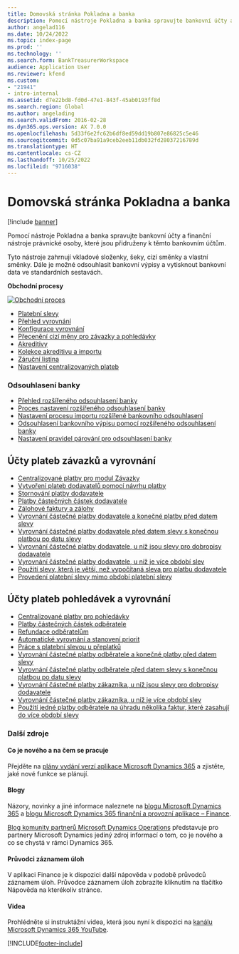 ```yaml
---
title: Domovská stránka Pokladna a banka
description: Pomocí nástroje Pokladna a banka spravujte bankovní účty a finanční nástroje právnické osoby, které jsou přidruženy k těmto bankovním účtům.
author: angelad116
ms.date: 10/24/2022
ms.topic: index-page
ms.prod: ''
ms.technology: ''
ms.search.form: BankTreasurerWorkspace
audience: Application User
ms.reviewer: kfend
ms.custom:
- "21941"
- intro-internal
ms.assetid: d7e22bd8-fd0d-47e1-843f-45ab0193ff8d
ms.search.region: Global
ms.author: angelading
ms.search.validFrom: 2016-02-28
ms.dyn365.ops.version: AX 7.0.0
ms.openlocfilehash: 5d33f6e2fc62b6df8ed59dd19b807e86825c5e46
ms.sourcegitcommit: 0d5c07ba91a9ceb2eeb11db032fd28037216789d
ms.translationtype: HT
ms.contentlocale: cs-CZ
ms.lasthandoff: 10/25/2022
ms.locfileid: "9716038"
---
```

# <a name="cash-and-bank-management-home-page"></a>Domovská stránka Pokladna a banka

[!include [banner](../includes/banner.md)]

Pomocí nástroje Pokladna a banka spravujte bankovní účty a finanční nástroje právnické osoby, které jsou přidruženy k těmto bankovním účtům. 

Tyto nástroje zahrnují vkladové složenky, šeky, cizí směnky a vlastní směnky. Dále je možné odsouhlasit bankovní výpisy a vytisknout bankovní data ve standardních sestavách.

**Obchodní procesy**

[![Obchodní proces](./media/Cash-process.PNG)](./media/Cash-process.PNG)

-   [Platební slevy](cash-discounts.md)
-   [Přehled vyrovnání](settlement-overview.md)
-   [Konfigurace vyrovnání](configure-settlement.md)
-   [Přecenění cizí měny pro závazky a pohledávky](foreign-currency-revaluation-accounts-payable-accounts-receivable.md)
-   [Akreditivy](letters-of-credit.md)
-   [Kolekce akreditivu a importu](letters-of-credit-import-collections.md)
-   [Záruční listina](letters-of-guarantee.md)
-   [Nastavení centralizovaných plateb](set-up-centralized-payments.md)

### <a name="bank-reconciliation"></a>Odsouhlasení banky

-   [Přehled rozšířeného odsouhlasení banky](advanced-bank-reconciliation-overview.md)
-   [Proces nastavení rozšířeného odsouhlasení banky](configure-advanced-bank-reconciliation.md)
-   [Nastavení procesu importu rozšířené bankovního odsouhlasení](set-up-advanced-bank-reconciliation-import-process.md)
-   [Odsouhlasení bankovního výpisu pomocí rozšířeného odsouhlasení banky](reconcile-bank-statements-advanced-bank-reconciliation.md)
-   [Nastavení pravidel párování pro odsouhlasení banky](set-up-bank-reconciliation-matching-rules.md)


## <a name="accounts-payable-payments-and-settlements"></a>Účty plateb závazků a vyrovnání
-   [Centralizované platby pro modul Závazky](../accounts-payable/centralized-payments-accounts-payable.md)
-   [Vytvoření plateb dodavatelů pomocí návrhu platby](../accounts-payable/create-vendor-payments-payment-proposal.md)
-   [Stornování platby dodavatele](../accounts-payable/reverse-vendor-payment.md)
-   [Platby částečných částek dodavatele](../accounts-payable/vendor-payments-partial-amount.md)
-   [Zálohové faktury a zálohy](../accounts-payable/prepayments-invoices-vs-prepayments.md)
-   [Vyrovnání částečné platby dodavatele a konečné platby před datem slevy](../accounts-payable/settle-partial-vendor-payment-or-final-payment-before-discount.md)
-   [Vyrovnání částečné platby dodavatele před datem slevy s konečnou platbou po datu slevy](../accounts-payable/settle-partial-vendor-payment-before-discount-or-final-payment-after.md)
-   [Vyrovnání částečné platby dodavatele, u níž jsou slevy pro dobropisy dodavatele](../accounts-payable/settle-partial-vendor-payment-discounts-vendor-credit-notes.md)
-   [Vyrovnání částečné platby dodavatele, u níž je více období slev](../accounts-payable/settle-partial-vendor-payment-multiple-discount-periods.md)
-   [Použití slevy, která je větší, než vypočítaná sleva pro platbu dodavatele](../accounts-payable/take-discount-more-calculated-discount-vendor-payment.md)
-   [Provedení platební slevy mimo období platební slevy](../accounts-payable/take-cash-discount-outside-cash-discount-timeframe.md)

## <a name="accounts-receivable-payments-and-settlements"></a>Účty plateb pohledávek a vyrovnání
-   [Centralizované platby pro pohledávky](../accounts-receivable/centralized-payments-accounts-receivable.md)
-   [Platby částečných částek odběratele](../accounts-receivable/customer-payments-partial-amount.md)
-   [Refundace odběratelům](../accounts-receivable/reimburse-customers.md)
-   [Automatické vyrovnání a stanovení priorit](../accounts-receivable/automatic-settlement-prioritization.md)
-   [Práce s platební slevou u přeplatků](../cash-bank-management/cash-discount-handling-overpayments.md)
-   [Vyrovnání částečné platby odběratele a konečné platby před datem slevy](../accounts-payable/settle-partial-customer-payment-or-final-payment-before-discount.md)
-   [Vyrovnání částečné platby odběratele před datem slevy s konečnou platbou po datu slevy](../accounts-receivable/settle-partial-customer-payment-before-discount-or-final-payment-after.md)
-   [Vyrovnání částečné platby zákazníka, u níž jsou slevy pro dobropisy dodavatele](../accounts-receivable/settle-partial-customer-payment-discounts-credit-notes.md)
-   [Vyrovnání částečné platby zákazníka, u níž je více období slev](../accounts-receivable/settle-partial-customer-payment-multiple-discount-periods.md)
-   [Použití jedné platby odběratele na úhradu několika faktur, které zasahují do více období slevy](../accounts-receivable/customer-payment-settle-multiple-invoices-multiple-discount-periods.md)



### <a name="additional-resources"></a>Další zdroje

#### <a name="whats-new-and-in-development"></a>Co je nového a na čem se pracuje

Přejděte na [plány vydání verzí aplikace Microsoft Dynamics 365](/dynamics365/release-plans/) a zjistěte, jaké nové funkce se plánují. 

#### <a name="blogs"></a>Blogy

Názory, novinky a jiné informace naleznete na [blogu Microsoft Dynamics 365](https://community.dynamics.com/b/msftdynamicsblog?c=Enterprise) a [blogu Microsoft Dynamics 365 finanční a provozní aplikace – Finance](https://community.dynamics.com/365/financeandoperations/b/financials).

[Blog komunity partnerů Microsoft Dynamics Operations](https://community.dynamics.com/partner/b/operationspartnercommunityblog) představuje pro partnery Microsoft Dynamics jediný zdroj informací o tom, co je nového a co se chystá v rámci Dynamics 365.

#### <a name="task-guides"></a>Průvodci záznamem úloh
V aplikaci Finance je k dispozici další nápověda v podobě průvodců záznamem úloh. Průvodce záznamem úloh zobrazíte kliknutím na tlačítko Nápověda na kterékoliv stránce.

#### <a name="videos"></a>Videa

Prohlédněte si instruktážní videa, která jsou nyní k dispozici na [kanálu Microsoft Dynamics 365 YouTube](https://www.youtube.com/channel/UCJGCg4rB3QSs8y_1FquelBQ).


[!INCLUDE[footer-include](../../includes/footer-banner.md)]

